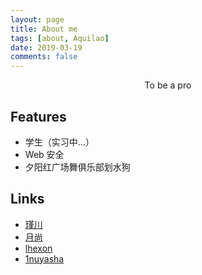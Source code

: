 ```yaml
---
layout: page
title: About me
tags: [about, Aquilao]
date: 2019-03-19
comments: false
---
```


<center>To be a pro</center>

## Features
* 学生（实习中...）
* Web 安全
* 夕阳红广场舞俱乐部划水狗

## Links
- [瑾川](https://fakehydra.github.io/)
- [月尚](http://www.youif.cn/)
- [lhexon](https://ihexon.github.io/)
- [1nuyasha](http://39.108.223.102/wordpress)
